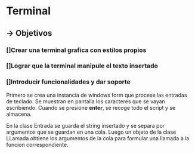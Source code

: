 # Terminal

## -> Objetivos

### []Crear una terminal grafica con estilos propios

### []Lograr que la terminal manipule el texto insertado

### []Introducir funcionalidades y dar soporte

Primero se crea una instancia de windows form que procese las entradas de teclado.
Se muestran en pantalla los caracteres que se vayan escribiendo.
Cuando se presione <strong>enter</strong>, se recoge todo el script y se almacena.

En la clase Entrada se guarda el string insertado y se separa por argumentos que se guardan en una cola.
Luego un objeto de la clase LLamada obtiene los argumentos de la cola para formular una llamada a la funcion correspondiente.
